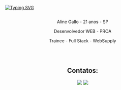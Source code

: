 <a href="https://git.io/typing-svg"><img src="https://readme-typing-svg.herokuapp.com?font=Fira+Code&pause=1000&color=C04BF2&width=435&lines=Bem+vindo(a)!" alt="Typing SVG" /></a>

##

<div align="center">
    <p>Aline Gallo - 21 anos - SP</p>
    <p>Desenvolvedor WEB - PROA</p>
    <p>Trainee - Full Stack - WebSupply</p>
</div>

##
  <br>
  
  <div align="center">
   <h2 align="center"> Contatos:  </h2>
   <div align="center">

  <a href = "mailto:alinegallo02@gmail.com"><img src="https://img.shields.io/badge/-Gmail-%23333?style=for-the-badge&logo=gmail&logoColor=red" target="_blank"></a>
  <a href="https://www.linkedin.com/in/alinegallo/" target="_blank"><img src="https://img.shields.io/badge/-LinkedIn-%230077B5?style=for-the-badge&logo=linkedin&logoColor=white" target="_blank"></a> 

   </div>
